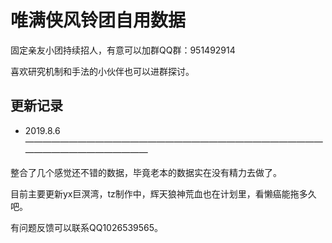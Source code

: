 # 唯满侠风铃团自用数据

固定亲友小团持续招人，有意可以加群QQ群：951492914

喜欢研究机制和手法的小伙伴也可以进群探讨。

## 更新记录

 * 2019.8.6————————————————————————————————————————————————
 
 整合了几个感觉还不错的数据，毕竟老本的数据实在没有精力去做了。
 
 目前主要更新yx巨溟湾，tz制作中，辉天狼神荒血也在计划里，看懒癌能拖多久吧。
 
 有问题反馈可以联系QQ1026539565。  
